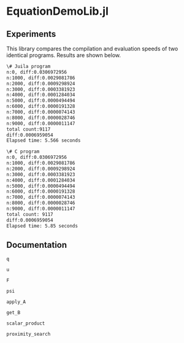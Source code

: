 # EquationDemoLib.jl
## Experiments
This library compares the compilation and evaluation speeds of two identical programs. Results are shown below.
```bash
\# Juila program
n:0, diff:0.0306972956
n:1000, diff:0.0029081786
n:2000, diff:0.0009298924
n:3000, diff:0.0003381923
n:4000, diff:0.0001284034
n:5000, diff:0.0000494494
n:6000, diff:0.0000191328
n:7000, diff:0.0000074143
n:8000, diff:0.0000028746
n:9000, diff:0.0000011147
total count:9117
diff:0.0006959054
Elapsed time: 5.566 seconds

```

```bash
\# C program
n:0, diff:0.0306972956
n:1000, diff:0.0029081786
n:2000, diff:0.0009298924
n:3000, diff:0.0003381923
n:4000, diff:0.0001284034
n:5000, diff:0.0000494494
n:6000, diff:0.0000191328
n:7000, diff:0.0000074143
n:8000, diff:0.0000028746
n:9000, diff:0.0000011147
total count: 9117
diff:0.0006959054
Elapsed time: 5.85 seconds
```



## Documentation

```@docs
q
```
```@docs
u
```
```@docs
F
```
```@docs
psi
```
```@docs
apply_A
```
```@docs
get_B
```
```@docs
scalar_product
```
```@docs
proximity_search
```
